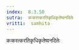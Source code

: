 ```yaml
---
index:  8.3.50
sutra:  कःकरत्करतिकृधिकृतेष्वनदितेः
vritti:  samhita 
---
```


कःकरत्करतिकृधिकृतेष्वनदितेः

